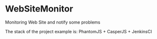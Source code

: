 # WebSiteMonitor
Monitoring Web Site and notify some problems

The stack of the project example is: PhantomJS + CasperJS + JenkinsCI
